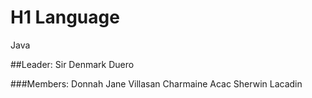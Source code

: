 # H1 Language
Java

##Leader:
Sir Denmark Duero

###Members:
Donnah Jane Villasan
Charmaine Acac
Sherwin Lacadin
